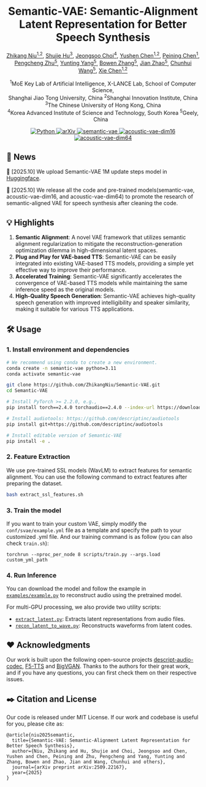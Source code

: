 <h1 align="center"><strong>Semantic-VAE: Semantic-Alignment Latent Representation for Better Speech Synthesis</strong></h1>

<p align="center" style="font-size: 1 em; margin-top: 1em">
<a href="https://zhikangniu.github.io/">Zhikang Niu<sup>1,2</sup></a>,
<a href="">Shujie Hu<sup>3</sup></a>,
<a href="">Jeongsoo Choi<sup>4<sup></a>,
<a href="">Yushen Chen<sup>1,2<sup></a>,
<a href="">Peining Chen<sup>1<sup></a>,
<a href="">Pengcheng Zhu<sup>5<sup></a>,
<a href="">Yunting Yang<sup>5<sup></a>,
<a href="">Bowen Zhang<sup>5<sup></a>,
<a href="">Jian Zhao<sup>5<sup></a>,
<a href="">Chunhui Wang<sup>5<sup></a>,
<a href="https://chenxie95.github.io/">Xie Chen<sup>1,2<sup></a>
</p>

<p align="center">
  <sup>1</sup>MoE Key Lab of Artificial Intelligence, X-LANCE Lab, School of Computer Science,
  <br> Shanghai Jiao Tong University, China
  <sup>2</sup>Shanghai Innovation Institute, China <br>
  <sup>3</sup>The Chinese University of Hong Kong, China <br>
  <sup>4</sup>Korea Advanced Institute of Science and Technology, South Korea
  <sup>5</sup>Geely, China &nbsp;&nbsp; <br>
</p>

<div align="center">
  <a href="https://github.com/ZhikangNiu/Semantic-VAE">
    <img src="https://img.shields.io/badge/Python-3.10-brightgreen" alt="Python">
  </a>
  <a href="https://arxiv.org/abs/2509.22167">
    <img src="https://img.shields.io/badge/arXiv-2509.22167-b31b1b.svg?logo=arXiv" alt="arXiv">
  </a>
  <a href="https://huggingface.co/zkniu/Semantic-VAE/tree/main/semantic_vae">
    <img src="https://img.shields.io/badge/Model-semantic--vae-FF6B6B.svg?logo=HuggingFace" alt="semantic-vae">
  </a>
  <a href="https://huggingface.co/zkniu/Semantic-VAE/tree/main/acoustic_vae_dim16">
    <img src="https://img.shields.io/badge/Model-acoustic--vae--dim16-6BA4FF.svg?logo=HuggingFace" alt="acoustic-vae-dim16">
  </a>
  <a href="https://huggingface.co/zkniu/Semantic-VAE/tree/main/acoustic_vae_dim64">
    <img src="https://img.shields.io/badge/Model-acoustic--vae--dim64-4ECDC4.svg?logo=HuggingFace" alt="acoustic-vae-dim64">
  </a>
</div>

## 📜 News
🚀 [2025.10] We upload Semantic-VAE 1M update steps model in [Huggingface](https://huggingface.co/zkniu/Semantic-VAE/tree/main/semantic_vae_1000k).

🚀 [2025.10] We release all the code and pre-trained models(semantic-vae, acoustic-vae-dim16, and acoustic-vae-dim64) to promote the research of semantic-aligned VAE for speech synthesis after cleaning the code.

## 💡 Highlights
1. **Semantic Alignment**: A novel VAE framework that utilizes semantic alignment regularization to mitigate the reconstruction-generation optimization dilemma in high-dimensional latent spaces.
2. **Plug and Play for VAE-based TTS**: Semantic-VAE can be easily integrated into existing VAE-based TTS models, providing a simple yet effective way to improve their performance.
3. **Accelerated Training**: Semantic-VAE significantly accelerates the convergence of VAE-based TTS models while maintaining the same inference speed as the original models.
4. **High-Quality Speech Generation**: Semantic-VAE achieves high-quality speech generation with improved intelligibility and speaker similarity, making it suitable for various TTS applications.

## 🛠️ Usage
### 1. Install environment and dependencies
```bash
# We recommend using conda to create a new environment.
conda create -n semantic-vae python=3.11
conda activate semantic-vae

git clone https://github.com/ZhikangNiu/Semantic-VAE.git
cd Semantic-VAE

# Install PyTorch >= 2.2.0, e.g.,
pip install torch==2.4.0 torchaudio==2.4.0 --index-url https://download.pytorch.org/whl/cu124

# Install audiotools: https://github.com/descriptinc/audiotools
pip install git+https://github.com/descriptinc/audiotools

# Install editable version of Semantic-VAE
pip install -e .
```

### 2. Feature Extraction
We use pre-trained SSL models (WavLM) to extract features for semantic alignment. You can use the following command to extract features after preparing the dataset.
```bash
bash extract_ssl_features.sh
```

### 3. Train the model
If you want to train your custom VAE, simply modify the `conf/svae/example.yml` file as a template and specify the path to your customized .yml file. And our training command is as follow (you can also check `train.sh`):
```shell
torchrun --nproc_per_node 8 scripts/train.py --args.load custom_yml_path
```

### 4. Run Inference

You can download the model and follow the example in [`examples/example.py`](examples/example.py) to reconstruct audio using the pretrained model.

For multi-GPU processing, we also provide two utility scripts:

- [`extract_latent.py`](scripts/extract_latent.py): Extracts latent representations from audio files.
- [`recon_latent_to_wave.py`](scripts/recon_latent_to_wave.py): Reconstructs waveforms from latent codes.


## ❤️ Acknowledgments
Our work is built upon the following open-source projects [descript-audio-codec](https://github.com/descriptinc/descript-audio-codec), [F5-TTS](https://github.com/SWivid/F5-TTS) and [BigVGAN](https://github.com/NVIDIA/BigVGAN/tree/main). Thanks to the authors for their great work, and if you have any questions, you can first check them on their respective issues.

## ✒️ Citation and License
Our code is released under MIT License. If our work and codebase is useful for you, please cite as:
```
@article{niu2025semantic,
  title={Semantic-VAE: Semantic-Alignment Latent Representation for Better Speech Synthesis},
  author={Niu, Zhikang and Hu, Shujie and Choi, Jeongsoo and Chen, Yushen and Chen, Peining and Zhu, Pengcheng and Yang, Yunting and Zhang, Bowen and Zhao, Jian and Wang, Chunhui and others},
  journal={arXiv preprint arXiv:2509.22167},
  year={2025}
}
